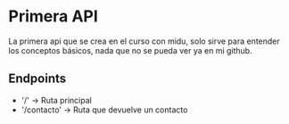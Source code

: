 # Primera API

La primera api que se crea en el curso con midu, solo sirve para entender los conceptos básicos, nada que no se pueda ver ya en mi github.

## Endpoints

- '/' -> Ruta principal
- '/contacto' -> Ruta que devuelve un contacto
